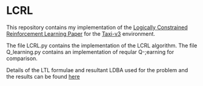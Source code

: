 # LCRL

This repository contains my implementation of the [Logically Constrained Reinforcement Learning Paper](https://arxiv.org/pdf/1801.08099.pdf) for the [Taxi-v3](https://gym.openai.com/envs/Taxi-v3/) environment.

The file LCRL.py contains the implementation of the LCRL algorithm. The file Q_learning.py contains an implementation of reqular Q-;earning for comparison.

Details of the LTL formulae and resultant LDBA used for the problem and the results can be found [here](https://docs.google.com/presentation/d/1ZO3Ao53M06rArO2moRqlBRonIerRmcVMDkFTvufAg4Q/edit#slide=id.g9de9d77161_0_23)

